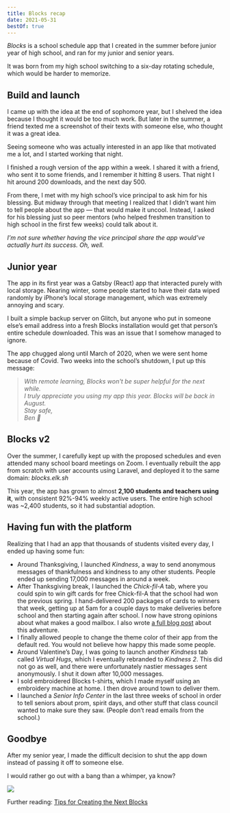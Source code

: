 ```yaml
---
title: Blocks recap
date: 2021-05-31
bestOf: true
---
```


_Blocks_ is a school schedule app that I created in the summer before junior year of high school, and ran for my junior and senior years.

It was born from my high school switching to a six-day rotating schedule, which would be harder to memorize.

## Build and launch

I came up with the idea at the end of sophomore year, but I shelved the idea because I thought it would be too much work. But later in the summer, a friend texted me a screenshot of their texts with someone else, who thought it was a great idea.

Seeing someone who was actually interested in an app like that motivated me a lot, and I started working that night.

I finished a rough version of the app within a week. I shared it with a friend, who sent it to some friends, and I remember it hitting 8 users. That night I hit around 200 downloads, and the next day 500.

From there, I met with my high school’s vice principal to ask him for his blessing. But midway through that meeting I realized that I didn’t want him to tell people about the app — that would make it uncool. Instead, I asked for his blessing just so peer mentors (who helped freshmen transition to high school in the first few weeks) could talk about it.

_I’m not sure whether having the vice principal share the app would’ve actually hurt its success. Oh, well._

## Junior year

The app in its first year was a Gatsby (React) app that interacted purely with local storage. Nearing winter, some people started to have their data wiped randomly by iPhone’s local storage management, which was extremely annoying and scary.

I built a simple backup server on Glitch, but anyone who put in someone else’s email address into a fresh Blocks installation would get that person’s entire schedule downloaded. This was an issue that I somehow managed to ignore.

The app chugged along until March of 2020, when we were sent home because of Covid. Two weeks into the school’s shutdown, I put up this message:

> _With remote learning, Blocks won't be super helpful for the next while._\
> _I truly appreciate you using my app this year. Blocks will be back in August._\
> _Stay safe,_\
> _Ben 🧼_

## Blocks v2

Over the summer, I carefully kept up with the proposed schedules and even attended many school board meetings on Zoom. I eventually rebuilt the app from scratch with user accounts using Laravel, and deployed it to the same domain: _blocks.elk.sh_

This year, the app has grown to almost **2,100 students and teachers using it**, with consistent 92%-94% weekly active users. The entire high school was ~2,400 students, so it had substantial adoption.

## Having fun with the platform

Realizing that I had an app that thousands of students visited every day, I ended up having some fun:

- Around Thanksgiving, I launched _Kindness_, a way to send anonymous messages of thankfulness and kindness to any other students. People ended up sending 17,000 messages in around a week.
- After Thanksgiving break, I launched the _Chick-fil-A_ tab, where you could spin to win gift cards for free Chick-fil-A that the school had won the previous spring. I hand-delivered 200 packages of cards to winners that week, getting up at 5am for a couple days to make deliveries before school and then starting again after school. I now have strong opinions about what makes a good mailbox. I also wrote [a full blog post](https://benborgers.com/posts/blocks-chick-fil-a) about this adventure.
- I finally allowed people to change the theme color of their app from the default red. You would not believe how happy this made some people.
- Around Valentine’s Day, I was going to launch another _Kindness_ tab called _Virtual Hugs_, which I eventually rebranded to _Kindness 2_. This did not go as well, and there were unfortunately nastier messages sent anonymously. I shut it down after 10,000 messages.
- I sold embroidered Blocks t-shirts, which I made myself using an embroidery machine at home. I then drove around town to deliver them.
- I launched a _Senior Info Center_ in the last three weeks of school in order to tell seniors about prom, spirit days, and other stuff that class council wanted to make sure they saw. (People don’t read emails from the school.)

## Goodbye

After my senior year, I made the difficult decision to shut the app down instead of passing it off to someone else.

I would rather go out with a bang than a whimper, ya know?

![](/posts/blocks/image.png)

Further reading: [Tips for Creating the Next Blocks](https://docs.google.com/document/d/1ZSk7KoshRKdodMv6ZbbX_FNNBvMWIRnMZVsIsM2p6nY)
